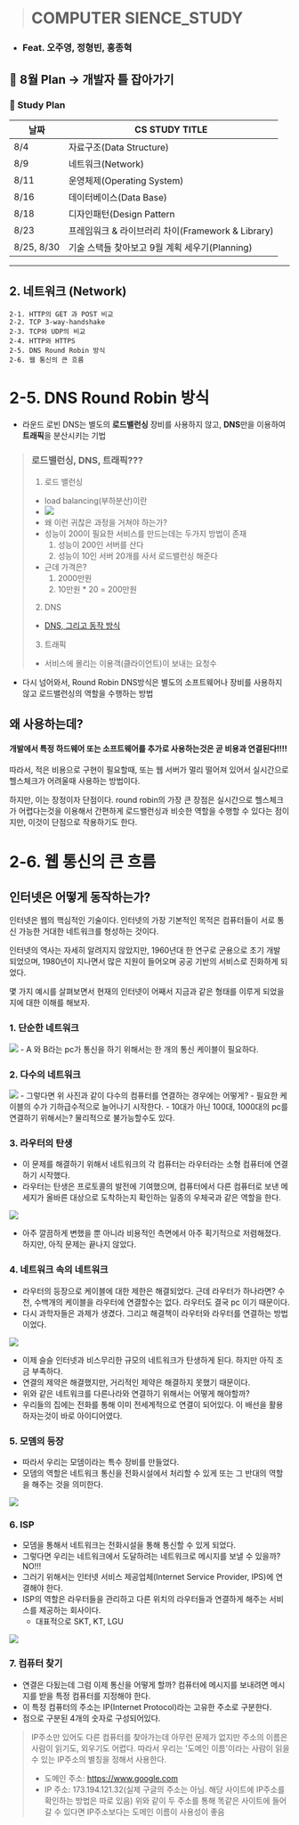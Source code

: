> # COMPUTER SIENCE_STUDY
- ### Feat. 오주영, 정형빈, 홍종혁

## 🚩 8월 Plan -> 개발자 틀 잡아가기
### 🚩 Study Plan

|날짜|CS STUDY TITLE|
|---|---|
|8/4|자료구조(Data Structure)|
|8/9|네트워크(Network)|
|8/11|운영체제(Operating System)|
|8/16|데이터베이스(Data Base)|
|8/18|디자인패턴(Design Pattern|
|8/23|프레임워크 & 라이브러리 차이(Framework & Library)|
|8/25, 8/30| 기술 스택들 찾아보고 9월 계획 세우기(Planning)|

---

## 2. 네트워크 (Network)

	2-1. HTTP의 GET 과 POST 비교
	2-2. TCP 3-way-handshake
	2-3. TCP와 UDP의 비교
	2-4. HTTP와 HTTPS
	2-5. DNS Round Robin 방식
	2-6. 웹 통신의 큰 흐름

# 2-5. DNS Round Robin 방식

- 라운드 로빈 DNS는 별도의 **로드밸런싱** 장비를 사용하지 않고, **DNS**만을 이용하여 **트래픽**을 분산시키는 기법

> ### 로드밸런싱, DNS, 트래픽???
> 1. 로드 밸런싱
> 	- load balancing(부하분산)이란 
> 	- <img src="https://user-images.githubusercontent.com/50273712/140634974-ff0038af-e9b6-48ef-a565-1d454f32377c.png">
>   - 왜 이런 귀찮은 과정을 거쳐야 하는가?
>   - 성능이 200이 필요한 서비스를 만드는데는 두가지 방법이 존재
>     1. 성능이 200인 서버를 산다
>     2. 성능이 10인 서버 20개를 사서 로드밸런싱 해준다
>   - 근데 가격은?
>     1. 2000만원
>     2. 10만원 * 20 = 200만원
>
> 2. DNS
>   - [DNS, 그리고 동작 방식](https://velog.io/@dreamjh/DNS-%EA%B7%B8%EB%A6%AC%EA%B3%A0-%EB%8F%99%EC%9E%91-%EB%B0%A9%EC%8B%9D)
> 3. 트래픽
>   - 서비스에 몰리는 이용객(클라이언트)이 보내는 요청수

- 다시 넘어와서, Round Robin DNS방식은 별도의 소프트웨어나 장비를 사용하지 않고 로드밸런싱의 역할을 수행하는 방법

## 왜 사용하는데?

#### 개발에서 특정 하드웨어 또는 소프트웨어를 추가로 사용하는것은 곧 비용과 연결된다!!!!

따라서, 적은 비용으로 구현이 필요할때, 또는 웹 서버가 멀리 떨어져 있어서 실시간으로 헬스체크가 어려울때 사용하는 방법이다. 

하지만, 이는 장정이자 단점이다.
round robin의 가장 큰 장점은 실시간으로 헬스체크가 어렵다는것을 이용해서 간편하게 로드밸런싱과 비슷한 역할을 수행할 수 있다는 점이지만, 이것이 단점으로 작용하기도 한다.

# 2-6. 웹 통신의 큰 흐름

## 인터넷은 어떻게 동작하는가?

인터넷은 웹의 핵심적인 기술이다. 인터넷의 가장 기본적인 목적은 컴퓨터들이 서로 통신 가능한 거대한 네트워크를 형성하는 것이다.

인터넷의 역사는 자세히 알려지지 않았지만, 1960년대 한 연구로 군용으로 초기 개발 되었으며, 1980년이 지나면서 많은 지원이 들어오며 공공 기반의 서비스로 진화하게 되었다.

몇 가지 예시를 살펴보면서 현재의 인터넷이 어째서 지금과 같은 형태를 이루게 되었을지에 대한 이해를 해보자.

### 1. 단순한 네트워크

<img src="https://velog.velcdn.com/images%2Fdreamjh%2Fpost%2Fe4f1ea9d-4b6f-47b1-b6b3-0abce37c509e%2Fimage.png">
- A 와 B라는 pc가 통신을 하기 위해서는 한 개의 통신 케이블이 필요하다.

### 2. 다수의 네트워크

<img src="https://velog.velcdn.com/images%2Fdreamjh%2Fpost%2F2383a784-b272-4242-9a57-f2782090e363%2Fimage.png">
- 그렇다면 위 사진과 같이 다수의 컴퓨터를 연결하는 경우에는 어떻게?
- 필요한 케이블의 수가 기하급수적으로 늘어나기 시작한다.
- 10대가 아닌 100대, 1000대의 pc를 연결하기 위해서는? 물리적으로 불가능할수도 있다.

### 3. 라우터의 탄생

- 이 문제를 해결하기 위해서 네트워크의 각 컴퓨터는 라우터라는 소형 컴퓨터에 연결하기 시작했다.
- 라우터는 탄생은 프로토콜의 발전에 기여했으며, 컴퓨터에서 다른 컴퓨터로 보낸 메세지가 올바른 대상으로 도착하는지 확인하는 일종의 우체국과 같은 역할을 한다.

<img src="https://velog.velcdn.com/images%2Fdreamjh%2Fpost%2F94d4f754-bcb6-4af7-bb51-e21577c7d754%2Fimage.png">

- 아주 깔끔하게 변했을 뿐 아니라 비용적인 측면에서 아주 획기적으로 저렴해졌다. 하지만, 아직 문제는 끝나지 않았다.

### 4. 네트워크 속의 네트워크

- 라우터의 등장으로 케이블에 대한 제한은 해결되었다. 근데 라우터가 하나라면? 수천, 수백개의 케이블을 라우터에 연결할수는 없다. 라우터도 결국 pc 이기 때문이다.
- 다시 과학자들은 과제가 생겼다. 그리고 해결책이 라우터와 라우터를 연결하는 방법이었다.

<img src="https://velog.velcdn.com/images%2Fdreamjh%2Fpost%2Fd68e7d57-af60-47fb-9918-450f173b987c%2Fimage.png">

- 이제 슬슬 인터넷과 비스무리한 규모의 네트워크가 탄생하게 된다. 하지만 아직 조금 부족하다.
- 연결의 제약은 해결했지만, 거리적인 제약은 해결하지 못했기 때문이다.
- 위와 같은 네트워크를 다른나라와 연결하기 위해서는 어떻게 해야할까?
- 우리들의 집에는 전화를 통해 이미 전세계적으로 연결이 되어있다. 이 배선을 활용하자는것이 바로 아이디어였다.

### 5. 모뎀의 등장

- 따라서 우리는 모뎀이라는 특수 장비를 만들었다.
- 모뎀의 역할은 네트워크 통신을 전화시설에서 처리할 수 있게 또는 그 반대의 역할을 해주는 것을 의미한다.

<img src="https://velog.velcdn.com/images%2Fdreamjh%2Fpost%2Fa638c1d5-df8a-4703-a77a-5521476d22b2%2Fimage.png">

### 6. ISP
- 모뎀을 통해서 네트워크는 전화시설을 통해 통신할 수 있게 되었다.
- 그렇다면 우리는 네트워크에서 도달하려는 네트워크로 메시지를 보낼 수 있을까?  NO!!!
- 그러기 위해서는 인터넷 서비스 제공업체(Internet Service Provider, IPS)에 연결해야 한다. 
- ISP의 역할은 라우터들을 관리하고 다른 위치의 라우터들과 연결하게 해주는 서비스를 제공하는 회사이다. 
  - 대표적으로 SKT, KT, LGU

<img src="https://velog.velcdn.com/images%2Fdreamjh%2Fpost%2F9a8a4daf-cdfd-4db9-b814-0b632e0d6925%2Fimage.png">

### 7. 컴퓨터 찾기
- 연결은 다됬는데 그럼 이제 통신을 어떻게 할까?
컴퓨터에 메시지를 보내려면 메시지를 받을 특정 컴퓨터를 지정해야 한다.
- 이 특정 컴퓨터의 주소는 IP(Internet Protocol)라는 고유한 주소로 구분한다.
- 점으로 구분된 4개의 숫자로 구성되어있다.

> IP주소만 있어도 다른 컴퓨터를 찾아가는데 아무런 문제가 없지만 주소의 이름은 사람이 읽기도, 외우기도 어렵다. 따라서 우리는 '도메인 이름'이라는 사람이 읽을 수 있는 IP주소의 별칭을 정해서 사용한다.
> - 도메인 주소:
>   https://www.google.com
> - IP 주소:
>   173.194.121.32(실제 구글의 주소는 아님. 해당 사이트에 IP주소를 확인하는 방법은 따로 있음)
> 위와 같이 두 주소를 통해 똑같은 사이트에 들어갈 수 있다면 IP주소보다는 도메인 이름이 사용성이 좋음



